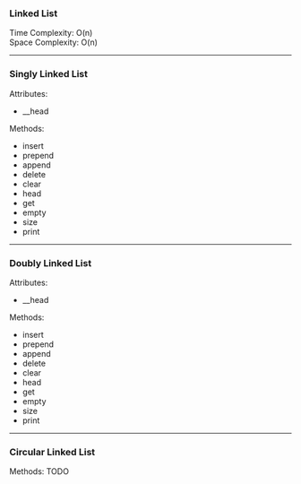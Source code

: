 ### Linked List

Time Complexity: O(n)\
Space Complexity: O(n)

---

### Singly Linked List

Attributes:

- \_\_head

Methods:

- insert
- prepend
- append
- delete
- clear
- head
- get
- empty
- size
- print

---

### Doubly Linked List

Attributes:

- \_\_head

Methods:

- insert
- prepend
- append
- delete
- clear
- head
- get
- empty
- size
- print

---

### Circular Linked List

Methods:
TODO
